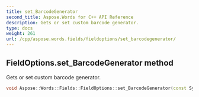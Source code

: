 ```yaml
---
title: set_BarcodeGenerator
second_title: Aspose.Words for C++ API Reference
description: Gets or set custom barcode generator. 
type: docs
weight: 261
url: /cpp/aspose.words.fields/fieldoptions/set_barcodegenerator/
---
```

## FieldOptions.set_BarcodeGenerator method


Gets or set custom barcode generator.

```cpp
void Aspose::Words::Fields::FieldOptions::set_BarcodeGenerator(const System::SharedPtr<Aspose::Words::Fields::IBarcodeGenerator> &value)
```

